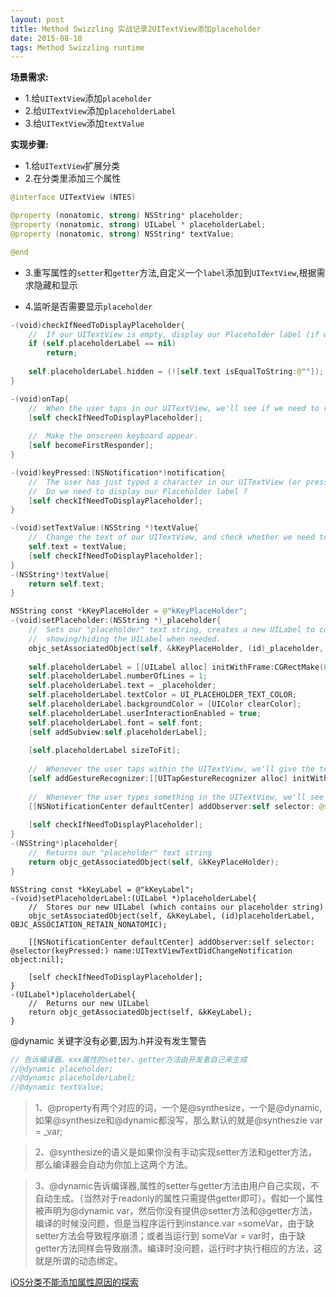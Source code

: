 ```yaml
---
layout: post
title: Method Swizzling 实战记录2UITextView添加placeholder
date: 2015-08-18
tags: Method Swizzling runtime
---
```


**场景需求:**
- 1.给`UITextView`添加`placeholder`
- 2.给`UITextView`添加`placeholderLabel`
- 3.给`UITextView`添加`textValue`

**实现步骤:**
- 1.给`UITextView`扩展分类
- 2.在分类里添加三个属性
```swift
@interface UITextView (NTES)

@property (nonatomic, strong) NSString* placeholder;
@property (nonatomic, strong) UILabel * placeholderLabel;
@property (nonatomic, strong) NSString* textValue;

@end
```
- 3.重写属性的`setter`和`getter`方法,自定义一个`label`添加到`UITextView`,根据需求隐藏和显示

- 4.监听是否需要显示`placeholder `
```swift
-(void)checkIfNeedToDisplayPlaceholder{
    //  If our UITextView is empty, display our Placeholder label (if we have one)
    if (self.placeholderLabel == nil)
        return;
    
    self.placeholderLabel.hidden = (![self.text isEqualToString:@""]);
}

-(void)onTap{
    //  When the user taps in our UITextView, we'll see if we need to remove the placeholder text.
    [self checkIfNeedToDisplayPlaceholder];
    
    //  Make the onscreen keyboard appear.
    [self becomeFirstResponder];
}

-(void)keyPressed:(NSNotification*)notification{
    //  The user has just typed a character in our UITextView (or pressed the delete key).
    //  Do we need to display our Placeholder label ?
    [self checkIfNeedToDisplayPlaceholder];
}
```


```swift
-(void)setTextValue:(NSString *)textValue{
    //  Change the text of our UITextView, and check whether we need to display the placeholder.
    self.text = textValue;
    [self checkIfNeedToDisplayPlaceholder];
}
-(NSString*)textValue{
    return self.text;
}
```

```swift
NSString const *kKeyPlaceHolder = @"kKeyPlaceHolder";
-(void)setPlaceholder:(NSString *)_placeholder{
    //  Sets our "placeholder" text string, creates a new UILabel to contain it, and modifies our UITextView to cope with
    //  showing/hiding the UILabel when needed.
    objc_setAssociatedObject(self, &kKeyPlaceHolder, (id)_placeholder, OBJC_ASSOCIATION_RETAIN_NONATOMIC);
    
    self.placeholderLabel = [[UILabel alloc] initWithFrame:CGRectMake(8, 8, 0, 0)];
    self.placeholderLabel.numberOfLines = 1;
    self.placeholderLabel.text = _placeholder;
    self.placeholderLabel.textColor = UI_PLACEHOLDER_TEXT_COLOR;
    self.placeholderLabel.backgroundColor = [UIColor clearColor];
    self.placeholderLabel.userInteractionEnabled = true;
    self.placeholderLabel.font = self.font;
    [self addSubview:self.placeholderLabel];
    
    [self.placeholderLabel sizeToFit];
    
    //  Whenever the user taps within the UITextView, we'll give the textview the focus, and hide the placeholder if necessary.
    [self addGestureRecognizer:[[UITapGestureRecognizer alloc] initWithTarget:self action:@selector(onTap)]];
    
    //  Whenever the user types something in the UITextView, we'll see if we need to hide/show the placeholder label.
    [[NSNotificationCenter defaultCenter] addObserver:self selector: @selector(keyPressed:) name:UITextViewTextDidChangeNotification object:nil];
    
    [self checkIfNeedToDisplayPlaceholder];
}
-(NSString*)placeholder{
    //  Returns our "placeholder" text string
    return objc_getAssociatedObject(self, &kKeyPlaceHolder);
}
```

```
NSString const *kKeyLabel = @"kKeyLabel";
-(void)setPlaceholderLabel:(UILabel *)placeholderLabel{
    //  Stores our new UILabel (which contains our placeholder string)
    objc_setAssociatedObject(self, &kKeyLabel, (id)placeholderLabel, OBJC_ASSOCIATION_RETAIN_NONATOMIC);
    
    [[NSNotificationCenter defaultCenter] addObserver:self selector: @selector(keyPressed:) name:UITextViewTextDidChangeNotification object:nil];
    
    [self checkIfNeedToDisplayPlaceholder];
}
-(UILabel*)placeholderLabel{
    //  Returns our new UILabel
    return objc_getAssociatedObject(self, &kKeyLabel);
}
```

@dynamic 关键字没有必要,因为.h并没有发生警告
```swift
// 告诉编译器、xxx属性的setter、getter方法由开发者自己来生成
//@dynamic placeholder;
//@dynamic placeholderLabel;
//@dynamic textValue;
```

>1、@property有两个对应的词，一个是@synthesize，一个是@dynamic,如果@synthesize和@dynamic都没写，那么默认的就是@syntheszie var = _var;

>2、@synthesize的语义是如果你没有手动实现setter方法和getter方法，那么编译器会自动为你加上这两个方法。

>3、@dynamic告诉编译器,属性的setter与getter方法由用户自己实现，不自动生成。（当然对于readonly的属性只需提供getter即可）。假如一个属性被声明为@dynamic var，然后你没有提供@setter方法和@getter方法，编译的时候没问题，但是当程序运行到instance.var =someVar，由于缺setter方法会导致程序崩溃；或者当运行到 someVar = var时，由于缺getter方法同样会导致崩溃。编译时没问题，运行时才执行相应的方法，这就是所谓的动态绑定。

[iOS分类不能添加属性原因的探索](https://www.jianshu.com/p/935142af6a47)
